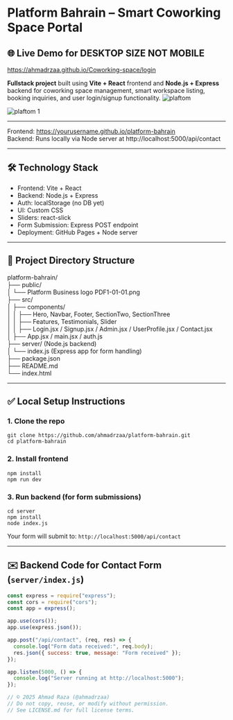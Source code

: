 # Platform Bahrain – Smart Coworking Space Portal

## 🌐 Live Demo for DESKTOP SIZE NOT MOBILE 
[https://ahmadrzaa.github.io/Coworking-space/login ](https://ahmadrzaa.github.io/Coworking-space/)

**Fullstack project** built using **Vite + React** frontend and **Node.js + Express** backend for coworking space management, smart workspace listing, booking inquiries, and user login/signup functionality. 
![plaftom](https://github.com/user-attachments/assets/dab5b8d0-3fe9-4ada-9a8d-c4154135915f)

![plaftom 1](https://github.com/user-attachments/assets/0482efa0-5263-4e1e-93c9-d1e3c00ca5d7)

---

Frontend: https://yourusername.github.io/platform-bahrain  
Backend: Runs locally via Node server at http://localhost:5000/api/contact

---

## 🛠️ Technology Stack

- Frontend: Vite + React
- Backend: Node.js + Express
- Auth: localStorage (no DB yet)
- UI: Custom CSS
- Sliders: react-slick
- Form Submission: Express POST endpoint
- Deployment: GitHub Pages + Node server

---

## 📁 Project Directory Structure

platform-bahrain/  
├── public/  
│   └── Platform Business logo PDF1-01-01.png  
├── src/  
│   ├── components/  
│   │   ├── Hero, Navbar, Footer, SectionTwo, SectionThree  
│   │   ├── Features, Testimonials, Slider  
│   │   ├── Login.jsx / Signup.jsx / Admin.jsx / UserProfile.jsx / Contact.jsx  
│   ├── App.jsx / main.jsx / auth.js  
├── server/ (Node.js backend)  
│   └── index.js (Express app for form handling)  
├── package.json  
├── README.md  
└── index.html  

---

## ✅ Local Setup Instructions

### 1. Clone the repo

`git clone https://github.com/ahmadrzaa/platform-bahrain.git`  
`cd platform-bahrain`

### 2. Install frontend

`npm install`  
`npm run dev`

### 3. Run backend (for form submissions)

`cd server`  
`npm install`  
`node index.js`

Your form will submit to: `http://localhost:5000/api/contact`

---

## ✉️ Backend Code for Contact Form (`server/index.js`)

```js
const express = require("express");
const cors = require("cors");
const app = express();

app.use(cors());
app.use(express.json());

app.post("/api/contact", (req, res) => {
  console.log("Form data received:", req.body);
  res.json({ success: true, message: "Form received" });
});

app.listen(5000, () => {
  console.log("Server running at http://localhost:5000");
});

// © 2025 Ahmad Raza (@ahmadrzaa)
// Do not copy, reuse, or modify without permission.
// See LICENSE.md for full license terms.

